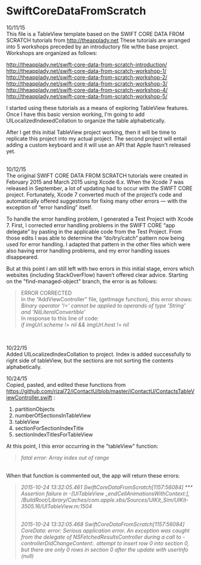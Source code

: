 # SwiftCoreDataFromScratch

10/11/15<br>
This file is a TableView template based on the SWIFT CORE DATA FROM SCRATCH tutorials from http://theapplady.net These tutorials are arranged into 5 workshops preceded by an introductory file w/the base project. Workshops are organized as follows:

http://theapplady.net/swift-core-data-from-scratch-introduction/<br>
http://theapplady.net/swift-core-data-from-scratch-workshop-1/<br>
http://theapplady.net/swift-core-data-from-scratch-workshop-2/<br>
http://theapplady.net/swift-core-data-from-scratch-workshop-3/<br>
http://theapplady.net/swift-core-data-from-scratch-workshop-4/<br>
http://theapplady.net/swift-core-data-from-scratch-workshop-5/<br>

I started using these tutorials as a means of exploring TableView features. Once I have this basic version working, I'm going to add UILocalizedIndexedCollation to organize the table alphabetically.

After I get this initial TableView project working, then it will be time to replicate this project into my actual project. The second project will entail adding a custom keyboard and it will use an API that Apple hasn't released yet.<br><br>

10/12/15<br>
The original SWIFT CORE DATA FROM SCRATCH tutorials were created in February 2015 and March 2015 using Xcode 6.x. When the Xcode 7 was released in September, a lot of updating had to occur with the SWIFT CORE project. Fortunately, Xcode 7 converted much of the project’s code and automatically offered suggestions for fixing many other errors — with the exception of “error handling” itself.

To handle the error handling problem, I generated a Test Project with Xcode 7. First, I corrected error handling problems in the  SWIFT CORE “app delegate” by pasting in the applicable code from the Test Project. From those edits I was able to determine the “do/try/catch” pattern now being used for error handling. I adapted that pattern in the other files which were also having error handling problems, and my error handling issues disappeared.

But at this point I am still left with two errors in this initial stage, errors which websites (including StackOverFlow) haven’t offered clear advice. Starting on the "find-managed-object" branch, the error is as follows:

<blockquote>
ERROR CORRECTED<br>
In the “AddViewController” file, (getImage function), this error shows:<br>
<i>Binary operator '!=' cannot be applied to operands of type 'String' and 'NilLiteralConvertible'</i><br>
In response to this line of code:<br>
 <i>if imgUrl.scheme != nil && imgUrl.host != nil</i></blockquote><br>

10/22/15<br>
Added UILocalizedIndexCollation to project. Index is added successfully to right side of tableView, but the sections are not sorting the contents alphabetically.<br>

10/24/15<br>
Copied, pasted, and edited these functions from https://github.com/rizal72/iContactU/blob/master/iContactU/ContactsTableViewController.swift :<br>
<ol>
<li>partitionObjects</li>
<li>numberOfSectionsInTableView</li>
<li>tableView</li>
<li>sectionForSectionIndexTitle</li>
<li>sectionIndexTitlesForTableView</li>
</ol>
At this point, I this error occurring in the "tableView" function: <br>
<blockquote><i>fatal error: Array index out of range</i></blockquote><br>
When that function is commented out, the app will return these errors:<br>
<blockquote><i>2015-10-24 13:32:05.461 SwiftCoreDataFromScratch[1157:56084] *** Assertion failure in -[UITableView _endCellAnimationsWithContext:], /BuildRoot/Library/Caches/com.apple.xbs/Sources/UIKit_Sim/UIKit-3505.16/UITableView.m:1504<br><br>


2015-10-24 13:32:05.468 SwiftCoreDataFromScratch[1157:56084] CoreData: error: Serious application error.  An exception was caught from the delegate of NSFetchedResultsController during a call to -controllerDidChangeContent:.  attempt to insert row 0 into section 0, but there are only 0 rows in section 0 after the update with userInfo (null)</i><blockquote>
